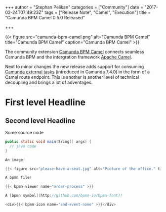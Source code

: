 +++
author = "Stephan Pelikan"
categories = ["Community"]
date = "2017-02-24T07:49:23Z"
tags = ["Release Note", "Camel", "Execution"]
title = "Camunda BPM Camel 0.5.0 Released"

+++

{{< figure src="camunda-bpm-camel.png" alt="Camunda BPM Camel" title="Camunda BPM Camel" caption="Camunda BPM Camel" >}}

The community extension [Camunda BPM Camel](https://github.com/camunda/camunda-bpm-camel) connects seamless Camunda BPM and the intergration framework [Apache Camel](http://camel.apache.org/).

Next to minor changes the new release adds support for consuming [Camunda external tasks](https://docs.camunda.org/manual/latest/user-guide/process-engine/external-tasks/) (introduced in Camunda 7.4.0) in the form of a Camel route endpoint. This is another is another level of technical decoupling and brings a lot of adventages.

<!--more-->

# First level Headline

## Second level Headline

Some source code

```java
public static void main(Sring[] args) {
  // java code
}

An image!

{{< figure src="please-have-a-seat.jpg" alt="Picture of the office." title="Please have a seat." caption="We're ready!" attr="V. Vago" attrlink="http://twitter.com/zeropaper" >}}

A bpmn file!

{{< bpmn-viewer name="order-process" >}}

A [bpmn symbol](http://github.com/bpmn-io/bpmn-font)!

<div>{{< bpmn-icon name="end-event-none" >}}</div>
